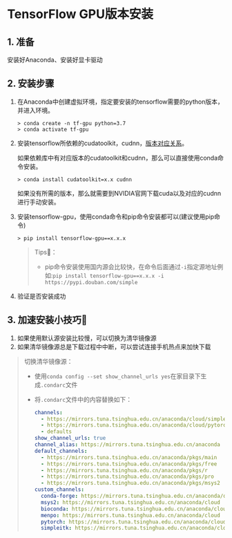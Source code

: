 # TensorFlow GPU版本安装






<extoc></extoc>

## 1. 准备

安装好Anaconda、安装好显卡驱动

## 2. 安装步骤

1. 在Anaconda中创建虚拟环境，指定要安装的tensorflow需要的python版本，并进入环境。

   ```shell
   > conda create -n tf-gpu python=3.7
   > conda activate tf-gpu
   ```

2. 安装tensorflow所依赖的cudatoolkit，cudnn，[版本对应关系](https://tensorflow.google.cn/install/source_windows?hl=en#gpu)。

   如果依赖库中有对应版本的cudatoolkit和cudnn，那么可以直接使用conda命令安装。

   ```shell
   > conda install cudatoolkit=x.x cudnn
   ```

   如果没有所需的版本，那么就需要到NVIDIA官网下载cuda以及对应的cudnn进行手动安装。

3. 安装tensorflow-gpu，使用conda命令和pip命令安装都可以(建议使用pip命令)

   ```shell
   > pip install tensorflow-gpu==x.x.x
   ```

   > Tips👋：
   >
   > - pip命令安装使用国内源会比较快，在命令后面通过`-i`指定源地址例如:`pip install tensorflow-gpu==x.x.x -i https://pypi.douban.com/simple`

4. 验证是否安装成功

## 3. 加速安装小技巧🎉

1. 如果使用默认源安装比较慢，可以切换为清华镜像源
2. 如果清华镜像源总是下载过程中中断，可以尝试连接手机热点来加快下载

> 切换清华镜像源：
>
> - 使用`conda config --set show_channel_urls yes`在家目录下生成`.condarc`文件
>
> - 将`.condarc`文件中的内容替换如下：
>
>   ```yaml
>   channels:
>     - https://mirrors.tuna.tsinghua.edu.cn/anaconda/cloud/simpleitk/
>     - https://mirrors.tuna.tsinghua.edu.cn/anaconda/cloud/pytorch/win-64/ #如果为linux系统，则将win换成linux即可
>     - defaults
>   show_channel_urls: true
>   channel_alias: https://mirrors.tuna.tsinghua.edu.cn/anaconda
>   default_channels:
>     - https://mirrors.tuna.tsinghua.edu.cn/anaconda/pkgs/main
>     - https://mirrors.tuna.tsinghua.edu.cn/anaconda/pkgs/free
>     - https://mirrors.tuna.tsinghua.edu.cn/anaconda/pkgs/r
>     - https://mirrors.tuna.tsinghua.edu.cn/anaconda/pkgs/pro
>     - https://mirrors.tuna.tsinghua.edu.cn/anaconda/pkgs/msys2
>   custom_channels:
>     conda-forge: https://mirrors.tuna.tsinghua.edu.cn/anaconda/cloud
>     msys2: https://mirrors.tuna.tsinghua.edu.cn/anaconda/cloud
>     bioconda: https://mirrors.tuna.tsinghua.edu.cn/anaconda/cloud
>     menpo: https://mirrors.tuna.tsinghua.edu.cn/anaconda/cloud
>     pytorch: https://mirrors.tuna.tsinghua.edu.cn/anaconda/cloud
>     simpleitk: https://mirrors.tuna.tsinghua.edu.cn/anaconda/cloud
>   ```